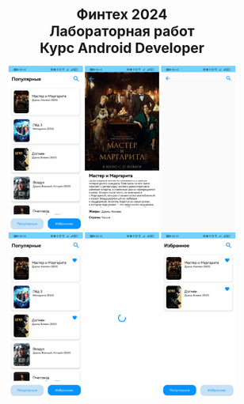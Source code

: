 <div id="paft" align="center">
  <h1>Финтех 2024<br>Лабораторная работ<br>Курс Android Developer</h1>
</div>

<div id="paft" align="center">
  <img width="150" src="misc/FilmList.jpg"></img>
  <img width="150" src="misc/FilmDetail.jpg"></img>
  <img width="150" src="misc/Search.jpg"></img><br>
  <img width="150" src="misc/FavoriteMark.jpg"></img>
  <img width="150" src="misc/Shimmer.jpg"></img>
  <img width="150" src="misc/Favorite.jpg"></img>
</div>

